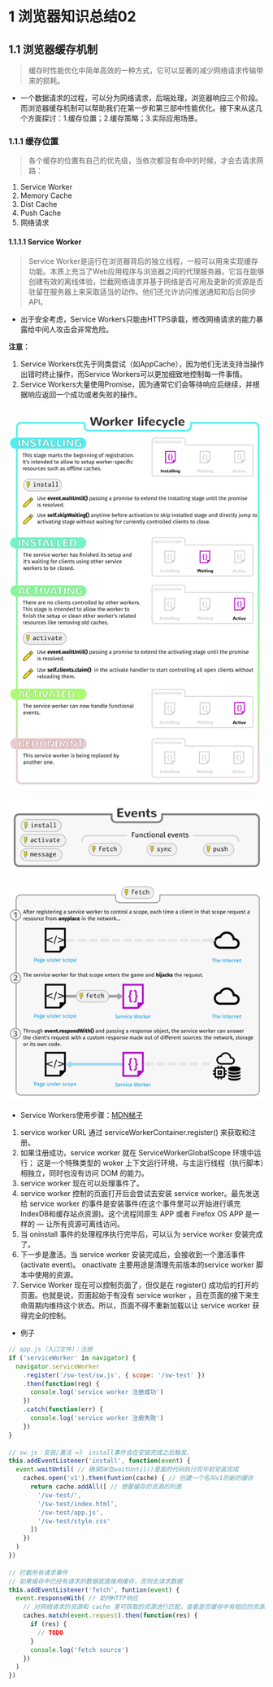 # 1 浏览器知识总结02

## 1.1 浏览器缓存机制

> 缓存时性能优化中简单高效的一种方式，它可以显著的减少网络请求传输带来的损耗。

- 一个数据请求的过程，可以分为网络请求，后端处理，浏览器响应三个阶段。而浏览器缓存机制可以帮助我们在第一步和第三部中性能优化。接下来从这几个方面探讨：1.缓存位置；2.缓存策略；3.实际应用场景。

### 1.1.1 缓存位置

> 各个缓存的位置有自己的优先级，当依次都没有命中的时候，才会去请求网路：

1. Service Worker
2. Memory Cache
3. Dist Cache
4. Push Cache
5. 网络请求

#### 1.1.1.1 Service Worker

> Service Worker是运行在浏览器背后的独立线程，一般可以用来实现缓存功能。本质上充当了Web应用程序与浏览器之间的代理服务器。它旨在能够创建有效的离线体验，拦截网络请求并基于网络是否可用及更新的资源是否驻留在服务器上来采取适当的动作。他们还允许访问推送通知和后台同步API。

- 出于安全考虑，Service Workers只能由HTTPS承载，修改网络请求的能力暴露给中间人攻击会非常危险。

**注意：**

1. Service Workers优先于同类尝试（如AppCache），因为他们无法支持当操作出错时终止操作，而Service Workers可以更加细致地控制每一件事情。
2. Service Workers大量使用Promise，因为通常它们会等待响应后继续，并根据响应返回一个成功或者失败的操作。

![sw-lifecycle](./img/sw-lifecycle.png)

![sw-events](./img/sw-events.png)

![sw-fetch](./img/sw-fetch.png)

- Service Workers使用步骤：[MDN梯子](https://developer.mozilla.org/zh-CN/docs/Web/API/Service_Worker_API/Using_Service_Workers)

1. service worker URL 通过 serviceWorkerContainer.register() 来获取和注册。
2. 如果注册成功，service worker 就在 ServiceWorkerGlobalScope 环境中运行； 这是一个特殊类型的 woker 上下文运行环境，与主运行线程（执行脚本）相独立，同时也没有访问 DOM 的能力。
3. service worker 现在可以处理事件了。
4. service worker 控制的页面打开后会尝试去安装 service worker。最先发送给 service worker 的事件是安装事件(在这个事件里可以开始进行填充 IndexDB和缓存站点资源)。这个流程同原生 APP 或者 Firefox OS APP 是一样的 — 让所有资源可离线访问。
5. 当 oninstall 事件的处理程序执行完毕后，可以认为 service worker 安装完成了。
6. 下一步是激活。当 service worker 安装完成后，会接收到一个激活事件(activate event)。 onactivate 主要用途是清理先前版本的service worker 脚本中使用的资源。
7. Service Worker 现在可以控制页面了，但仅是在 register()  成功后的打开的页面。也就是说，页面起始于有没有 service worker ，且在页面的接下来生命周期内维持这个状态。所以，页面不得不重新加载以让 service worker 获得完全的控制。

- 例子

```js
// app.js（入口文件）：注册
if ('serviceWorker' in navigator) {
  navigator.serviceWorker
    .register('/sw-test/sw.js', { scope: '/sw-test' })
    .then(function(reg) {
      console.log('service worker 注册成功')
    })
    .catch(function(err) {
      console.log('service worker 注册失败')
    })
}

// sw.js：安装/激活 =》 install事件会在安装完成之后触发。
this.addEventListener('install', function(event) {
  event.waitUntil( // 确保SW在waitUntil()里面的代码执行完毕前安装完成
    caches.open('v1').then(funtion(cache) { // 创建一个名叫v1的新的缓存
      return cache.addAll([ // 想要缓存的资源的列表
        '/sw-test/',
        '/sw-test/index.html',
        '/sw-test/app.js',
        '/sw-test/style.css'
      ])
    })
  )
})

// 拦截所有请求事件
// 如果缓存中已经有请求的数据就直接用缓存，否则去请求数据
this.addEventListener('fetch', funtion(event) {
  event.responseWith( // 劫持HTTP响应
    // 对网络请求的资源和 cache 里可获取的资源进行匹配，查看是否缓存中有相应的资源
    caches.match(event.request).then(function(res) {
      if (res) {
        // TODO
      }
      console.log('fetch source')
    })
  )
})
```